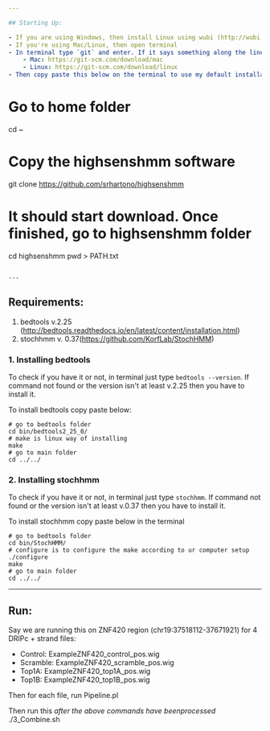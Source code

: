 ```yaml
---

## Starting Up:

- If you are using Windows, then install Linux using wubi (http://wubi.sourceforge.net/faq.php) - this is easiest.
- If you're using Mac/Linux, then open terminal
- In terminal type `git` and enter. If it says something along the line `command not found` then install git from the link below:
    - Mac: https://git-scm.com/download/mac
    - Linux: https://git-scm.com/download/linux
- Then copy paste this below on the terminal to use my default installation path:

```
# Go to home folder
cd ~
# Copy the highsenshmm software
git clone https://github.com/srhartono/highsenshmm
# It should start download. Once finished, go to highsenshmm folder
cd highsenshmm
pwd > PATH.txt
```

---
```


## Requirements:

1. bedtools v.2.25 (http://bedtools.readthedocs.io/en/latest/content/installation.html)
2. stochhmm v. 0.37(https://github.com/KorfLab/StochHMM)

### 1. Installing bedtools 
To check if you have it or not, in terminal just type `bedtools --version`. If command not found or the version isn't at least v.2.25 then you have to install it.

To install bedtools copy paste below:

```
# go to bedtools folder
cd bin/bedtools2_25_0/
# make is linux way of installing
make
# go to main folder
cd ../../
```

### 2. Installing stochhmm
To check if you have it or not, in terminal just type `stochhmm`. If command not found or the version isn't at least v.0.37 then you have to install it.

To install stochhmm copy paste below in the terminal

```
# go to bedtools folder
cd bin/StochHMM/
# configure is to configure the make according to ur computer setup
./configure
make
# go to main folder
cd ../../
```

---

## Run:

Say we are running this on ZNF420 region (chr19:37518112-37671921) for 4 DRIPc + strand files:

- Control:  ExampleZNF420_control_pos.wig
- Scramble: ExampleZNF420_scramble_pos.wig 
- Top1A: ExampleZNF420_top1A_pos.wig
- Top1B: ExampleZNF420_top1B_pos.wig

Then for each file, run Pipeline.pl

Then run this *after the above commands have beenprocessed*
./3_Combine.sh
